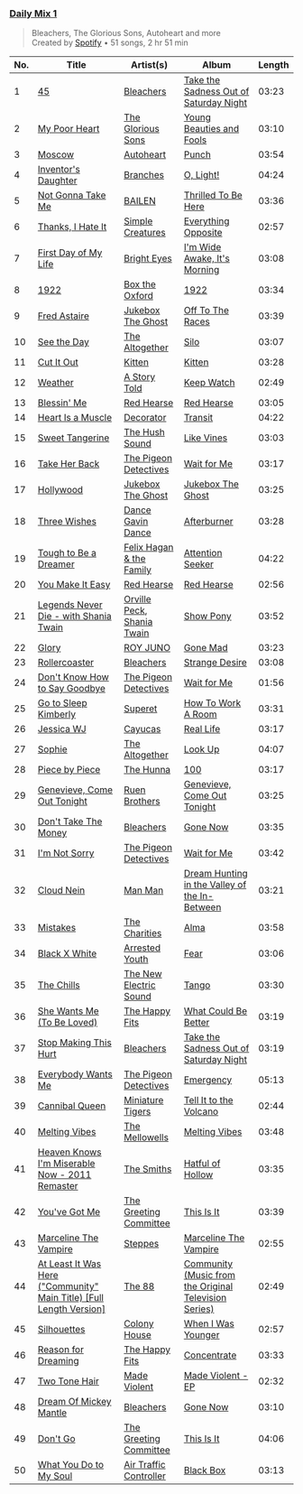 ### [Daily Mix 1](https://open.spotify.com/playlist/37i9dQZF1E39Gzb56luQni)

> Bleachers, The Glorious Sons, Autoheart and more<br>
> Created by [Spotify](https://open.spotify.com/user/spotify) • 51 songs, 2 hr 51 min

| No. | Title | Artist(s) | Album | Length |
|---|---|---|---|---|
| 1 | [45](https://open.spotify.com/track/6GXxOycOvD7pp0F4ee6X5R) | [Bleachers](https://open.spotify.com/artist/2eam0iDomRHGBypaDQLwWI) | [Take the Sadness Out of Saturday Night](https://open.spotify.com/album/6SPUtbeCQiPGej0t5RBasE) | 03:23 |
| 2 | [My Poor Heart](https://open.spotify.com/track/29dwzL1VeRaNrgIsFZESPd) | [The Glorious Sons](https://open.spotify.com/artist/5CPxrqCStgt6AfI4fLiedH) | [Young Beauties and Fools](https://open.spotify.com/album/7bauAaXGIb5m0O5zliJKwE) | 03:10 |
| 3 | [Moscow](https://open.spotify.com/track/4ylE1Sl2wohbCvToD1fHsl) | [Autoheart](https://open.spotify.com/artist/5Lm1CMoa8VOCBCLZesAcvc) | [Punch](https://open.spotify.com/album/20bkjspFsWh7ziPeFeB9xM) | 03:54 |
| 4 | [Inventor's Daughter](https://open.spotify.com/track/6mkUjLDOwUtjcTw43dDUcA) | [Branches](https://open.spotify.com/artist/6sMpWUXJNv5pPggHyvqKw2) | [O, Light!](https://open.spotify.com/album/3BDBysBcYgY39ew6xp6VFo) | 04:24 |
| 5 | [Not Gonna Take Me](https://open.spotify.com/track/74R7xhfKhgWfCevFkwaLDs) | [BAILEN](https://open.spotify.com/artist/3sYoUB7tAeXO7sOAB8eaII) | [Thrilled To Be Here](https://open.spotify.com/album/03tlaFyvYYWHr16yGL01qZ) | 03:36 |
| 6 | [Thanks, I Hate It](https://open.spotify.com/track/6aR39S1gZYKmu0swOBdQ49) | [Simple Creatures](https://open.spotify.com/artist/4svozL97Y6aqWeZNJPqvsL) | [Everything Opposite](https://open.spotify.com/album/4W9hKpdYHa0hcuGh57btOW) | 02:57 |
| 7 | [First Day of My Life](https://open.spotify.com/track/0eBryM7ePQH3Klt3jz8xZd) | [Bright Eyes](https://open.spotify.com/artist/5o206eFLx38glA2bb4zqIU) | [I'm Wide Awake, It's Morning](https://open.spotify.com/album/6MwSuZphL6GmuSVIYUGUF7) | 03:08 |
| 8 | [1922](https://open.spotify.com/track/4U4hey6H02kTMjVqw6dNh8) | [Box the Oxford](https://open.spotify.com/artist/1yrDEqCcvp18b76yNPfoYX) | [1922](https://open.spotify.com/album/6Eq7aaERhakMSVgGJ19WJL) | 03:34 |
| 9 | [Fred Astaire](https://open.spotify.com/track/6JgXQTdqLL1xS5qfqOGVNb) | [Jukebox The Ghost](https://open.spotify.com/artist/0L8jXe7QeS9oYUoXbANmX4) | [Off To The Races](https://open.spotify.com/album/5oErwuqKXdPtKzYLzD6sF5) | 03:39 |
| 10 | [See the Day](https://open.spotify.com/track/6zjzo6BRdYdOmALwt6TauD) | [The Altogether](https://open.spotify.com/artist/6LipWEhF4zwwRY8hFtCQHc) | [Silo](https://open.spotify.com/album/7gMJ73FNHGu8YHP3Kkt9Vd) | 03:07 |
| 11 | [Cut It Out](https://open.spotify.com/track/2y8m85a2z0d69pF3MuwRAK) | [Kitten](https://open.spotify.com/artist/4zHX9zUUtxUw898g1GyihC) | [Kitten](https://open.spotify.com/album/6ZkDP9Sw48nJ0eLQ2JEbhs) | 03:28 |
| 12 | [Weather](https://open.spotify.com/track/3t6H1L10CXobx8TH4CEqqi) | [A Story Told](https://open.spotify.com/artist/0kMSrud2q1lDBgp43LwU54) | [Keep Watch](https://open.spotify.com/album/4HboLAFvqXoAa5nHqKmAR4) | 02:49 |
| 13 | [Blessin' Me](https://open.spotify.com/track/0encug7QQRGW2FBLmg5Wu7) | [Red Hearse](https://open.spotify.com/artist/2922Q2qAcxb0hRD0LtPcFc) | [Red Hearse](https://open.spotify.com/album/1BrBVH1v92OAzRDijSyhj9) | 03:05 |
| 14 | [Heart Is a Muscle](https://open.spotify.com/track/24sVM2JVdnvVyUzltaAHV5) | [Decorator](https://open.spotify.com/artist/1CplTPi43L6iFj0gLg2LDa) | [Transit](https://open.spotify.com/album/0jbFL6OiGaVwYL0AwNdH5U) | 04:22 |
| 15 | [Sweet Tangerine](https://open.spotify.com/track/3fMxeVaHO93ENmGJtNwpfm) | [The Hush Sound](https://open.spotify.com/artist/1RCoE2Dq19lePKhPzt9vM5) | [Like Vines](https://open.spotify.com/album/3sYfvpmvDAZLbawkDZN2fi) | 03:03 |
| 16 | [Take Her Back](https://open.spotify.com/track/5wmVTGxvksXYV9Dz2V2YNi) | [The Pigeon Detectives](https://open.spotify.com/artist/7FPkZue0zzjHaOPJb4WCw3) | [Wait for Me](https://open.spotify.com/album/3EVZWeTZ5XDe8Z1O746XP3) | 03:17 |
| 17 | [Hollywood](https://open.spotify.com/track/2vnM1GudpO5GH1oOg0qgxr) | [Jukebox The Ghost](https://open.spotify.com/artist/0L8jXe7QeS9oYUoXbANmX4) | [Jukebox The Ghost](https://open.spotify.com/album/3K5jW2vkunhourPeQ3DiwV) | 03:25 |
| 18 | [Three Wishes](https://open.spotify.com/track/4f1UHjDNVil4WUop0Nkp8m) | [Dance Gavin Dance](https://open.spotify.com/artist/6guC9FqvlVboSKTI77NG2k) | [Afterburner](https://open.spotify.com/album/7MfryRchXoNRwG5YbbDL1S) | 03:28 |
| 19 | [Tough to Be a Dreamer](https://open.spotify.com/track/0SaiBUaBe0AXfsUU0XOxhE) | [Felix Hagan & the Family](https://open.spotify.com/artist/2LQuNrg0CPQj6R9DJc2vXB) | [Attention Seeker](https://open.spotify.com/album/0dok15xhsdGhsokxbIphNw) | 04:22 |
| 20 | [You Make It Easy](https://open.spotify.com/track/6smjTvYyBqTD71vXyJZviN) | [Red Hearse](https://open.spotify.com/artist/2922Q2qAcxb0hRD0LtPcFc) | [Red Hearse](https://open.spotify.com/album/1BrBVH1v92OAzRDijSyhj9) | 02:56 |
| 21 | [Legends Never Die - with Shania Twain](https://open.spotify.com/track/5iG3DidIjI5wUqNowgmXQb) | [Orville Peck](https://open.spotify.com/artist/46auOkH1pk28rWrSoUNhLo), [Shania Twain](https://open.spotify.com/artist/5e4Dhzv426EvQe3aDb64jL) | [Show Pony](https://open.spotify.com/album/39R5c82ytTeEF85kmJTtNT) | 03:52 |
| 22 | [Glory](https://open.spotify.com/track/7B2qjYAWq1qFlEXGnu2SKW) | [ROY JUNO](https://open.spotify.com/artist/01l1TAB742J0NooCw5KfMd) | [Gone Mad](https://open.spotify.com/album/0Q2BY7XI5roJlsz8u1AHqM) | 03:23 |
| 23 | [Rollercoaster](https://open.spotify.com/track/5L95vS64rG1YMIFm1hLjyZ) | [Bleachers](https://open.spotify.com/artist/2eam0iDomRHGBypaDQLwWI) | [Strange Desire](https://open.spotify.com/album/0cnNCK2xpudXjB8pzsrYy9) | 03:08 |
| 24 | [Don't Know How to Say Goodbye](https://open.spotify.com/track/3rBpbtPBz46RazXYe1Fx5m) | [The Pigeon Detectives](https://open.spotify.com/artist/7FPkZue0zzjHaOPJb4WCw3) | [Wait for Me](https://open.spotify.com/album/3EVZWeTZ5XDe8Z1O746XP3) | 01:56 |
| 25 | [Go to Sleep Kimberly](https://open.spotify.com/track/1BuL6zqUEDEoaemhIQ08DO) | [Superet](https://open.spotify.com/artist/3e5snAyVao8Jsu9kxumEUs) | [How To Work A Room](https://open.spotify.com/album/3j3T5vVLxmkq4o1MJG2l1J) | 03:31 |
| 26 | [Jessica WJ](https://open.spotify.com/track/6HmBCa7sf93EfzMK4zCMvF) | [Cayucas](https://open.spotify.com/artist/7LLcRttKjV6PeJOlCNCYon) | [Real Life](https://open.spotify.com/album/0qvXDNyrcEidL5qRP1pYE2) | 03:17 |
| 27 | [Sophie](https://open.spotify.com/track/35z474FlwP73zQkK4KtsYv) | [The Altogether](https://open.spotify.com/artist/6LipWEhF4zwwRY8hFtCQHc) | [Look Up](https://open.spotify.com/album/00uqSRaPo9q9OOYlL4nS0U) | 04:07 |
| 28 | [Piece by Piece](https://open.spotify.com/track/2jHzQAgQrk673pxMSaNiFx) | [The Hunna](https://open.spotify.com/artist/7jZycSvTyx0W9poD4PjEIG) | [100](https://open.spotify.com/album/4JqtQJR0R6xSJqlmGH31X3) | 03:17 |
| 29 | [Genevieve, Come Out Tonight](https://open.spotify.com/track/5FEL64RgbAneSjp2Y9UC44) | [Ruen Brothers](https://open.spotify.com/artist/0CBu2ZuF5503TaauGVk1Go) | [Genevieve, Come Out Tonight](https://open.spotify.com/album/1Lpe2GY15SdQRaN7zk5k70) | 03:25 |
| 30 | [Don't Take The Money](https://open.spotify.com/track/3ySU5vwQB33iGulwcUL9qQ) | [Bleachers](https://open.spotify.com/artist/2eam0iDomRHGBypaDQLwWI) | [Gone Now](https://open.spotify.com/album/10HKbC9lKDHGQvndGck6XJ) | 03:35 |
| 31 | [I'm Not Sorry](https://open.spotify.com/track/6IL6VSKkaxQMjCzFTmUwb1) | [The Pigeon Detectives](https://open.spotify.com/artist/7FPkZue0zzjHaOPJb4WCw3) | [Wait for Me](https://open.spotify.com/album/3EVZWeTZ5XDe8Z1O746XP3) | 03:42 |
| 32 | [Cloud Nein](https://open.spotify.com/track/4GgXTa76HQkIRxHhed2BMG) | [Man Man](https://open.spotify.com/artist/0zprAu7NrzRehc0Q0Jc7mL) | [Dream Hunting in the Valley of the In-Between](https://open.spotify.com/album/01TxJOynpsZFiAW41xCIbE) | 03:21 |
| 33 | [Mistakes](https://open.spotify.com/track/74Ayied2Y9gzsKeORkSIgS) | [The Charities](https://open.spotify.com/artist/6sj6p5wxfR9ueVEp93RRBf) | [Alma](https://open.spotify.com/album/7amto8TVZg3fIxfncVcVFP) | 03:58 |
| 34 | [Black X White](https://open.spotify.com/track/7jmu6smJmTbwuos76ncNZ8) | [Arrested Youth](https://open.spotify.com/artist/4UhExRgMW9QR7oNmTI2lPG) | [Fear](https://open.spotify.com/album/4fu1vGlLFL0UVFnqZh6OB1) | 03:06 |
| 35 | [The Chills](https://open.spotify.com/track/16IxGEfMEld2rHz8FBFdtw) | [The New Electric Sound](https://open.spotify.com/artist/33Y5JkVwK4c1H8YhuG3zze) | [Tango](https://open.spotify.com/album/56uX6TD9940ALOUm0IRJxH) | 03:30 |
| 36 | [She Wants Me (To Be Loved)](https://open.spotify.com/track/0owmJNkGcGNq4hb6qt3ufd) | [The Happy Fits](https://open.spotify.com/artist/73rPcaYEhBd0UuVZBqqyQJ) | [What Could Be Better](https://open.spotify.com/album/7FhH5nGululV6EAqwf6X0c) | 03:19 |
| 37 | [Stop Making This Hurt](https://open.spotify.com/track/7fRCD4vVNpCy91Y3zxNMUl) | [Bleachers](https://open.spotify.com/artist/2eam0iDomRHGBypaDQLwWI) | [Take the Sadness Out of Saturday Night](https://open.spotify.com/album/6SPUtbeCQiPGej0t5RBasE) | 03:19 |
| 38 | [Everybody Wants Me](https://open.spotify.com/track/4i65inN3gpkQeCyUSg6gvB) | [The Pigeon Detectives](https://open.spotify.com/artist/7FPkZue0zzjHaOPJb4WCw3) | [Emergency](https://open.spotify.com/album/67RkZyaJOa7H3JsCCpZ1zq) | 05:13 |
| 39 | [Cannibal Queen](https://open.spotify.com/track/7BMWunZCzpUdESUgWSuNRa) | [Miniature Tigers](https://open.spotify.com/artist/7xWU2A2lw1xf4zTjKhkrGK) | [Tell It to the Volcano](https://open.spotify.com/album/6LVXJslQ2aT7xyIBnDsXXj) | 02:44 |
| 40 | [Melting Vibes](https://open.spotify.com/track/5ig9P3W7ve7979HjfS2UNA) | [The Mellowells](https://open.spotify.com/artist/5e4mQ2QunM3CN88XI65i7V) | [Melting Vibes](https://open.spotify.com/album/7c0SfjonEybkrvzZuOBnmZ) | 03:48 |
| 41 | [Heaven Knows I'm Miserable Now - 2011 Remaster](https://open.spotify.com/track/1xaTREM89RbIxkcjlpf4Uw) | [The Smiths](https://open.spotify.com/artist/3yY2gUcIsjMr8hjo51PoJ8) | [Hatful of Hollow](https://open.spotify.com/album/1j57Q5ntVi7crpibb0h4sv) | 03:35 |
| 42 | [You've Got Me](https://open.spotify.com/track/534uBUA3qVXAp1jLfK5tL1) | [The Greeting Committee](https://open.spotify.com/artist/1MIe1z4RdqLqHSJsb7EBMm) | [This Is It](https://open.spotify.com/album/35H7mR1u6XET8YKvezYUkB) | 03:39 |
| 43 | [Marceline The Vampire](https://open.spotify.com/track/2p975L9RyQFC95S1cJimnk) | [Steppes](https://open.spotify.com/artist/3rtWvuNQG5ft9FhpEqPyBk) | [Marceline The Vampire](https://open.spotify.com/album/0q5x4To46oSesrmNnqpVZ9) | 02:55 |
| 44 | [At Least It Was Here ("Community" Main Title) [Full Length Version]](https://open.spotify.com/track/5HYHGYx3Yl0B344J6eAdgF) | [The 88](https://open.spotify.com/artist/3OfiFNgFbJAwuQnVvOL2bh) | [Community (Music from the Original Television Series)](https://open.spotify.com/album/77zG86AuaTUOW86nucgUQq) | 02:49 |
| 45 | [Silhouettes](https://open.spotify.com/track/5zYduVIUSgSWmv56IwBmRl) | [Colony House](https://open.spotify.com/artist/6R664N4cEza3eORSqKSgO4) | [When I Was Younger](https://open.spotify.com/album/4A9oVHInBqtXG9ogUXQiKN) | 02:57 |
| 46 | [Reason for Dreaming](https://open.spotify.com/track/5t8LR0beVXg82NiTuUMJgm) | [The Happy Fits](https://open.spotify.com/artist/73rPcaYEhBd0UuVZBqqyQJ) | [Concentrate](https://open.spotify.com/album/5UCnciztNUwwv3dMBHzWX7) | 03:33 |
| 47 | [Two Tone Hair](https://open.spotify.com/track/12XPt2uE1sQdpo4kwfJqVJ) | [Made Violent](https://open.spotify.com/artist/4b9JkwX45V6jNi9rtqyqsU) | [Made Violent - EP](https://open.spotify.com/album/6HFpdR5bOcy61pLVxOyx2L) | 02:32 |
| 48 | [Dream Of Mickey Mantle](https://open.spotify.com/track/5HDcQM2yGnrtHjcYKjp3x4) | [Bleachers](https://open.spotify.com/artist/2eam0iDomRHGBypaDQLwWI) | [Gone Now](https://open.spotify.com/album/10HKbC9lKDHGQvndGck6XJ) | 03:10 |
| 49 | [Don't Go](https://open.spotify.com/track/4nz6Mx9m84P6Cn4cJp2BJR) | [The Greeting Committee](https://open.spotify.com/artist/1MIe1z4RdqLqHSJsb7EBMm) | [This Is It](https://open.spotify.com/album/35H7mR1u6XET8YKvezYUkB) | 04:06 |
| 50 | [What You Do to My Soul](https://open.spotify.com/track/09qyIW5B7MuNUxQnDIZfVG) | [Air Traffic Controller](https://open.spotify.com/artist/2Oboq4Pq88TcC9eUn2HSW9) | [Black Box](https://open.spotify.com/album/4E3VgW7y4rvPF8B6GFIIp7) | 03:13 |
